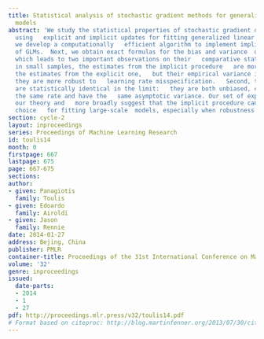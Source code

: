 ```yaml
---
title: Statistical analysis of stochastic gradient methods for generalized linear
  models
abstract: 'We study the statistical properties of stochastic gradient descent (SGD)
  using   explicit and implicit updates for fitting generalized linear models (GLMs).  Initially,
  we develop a computationally   efficient algorithm to implement implicit SGD learning
  of GLMs.  Next, we obtain exact formulas for the bias and variance  of both updates
  which leads to two important observations on their   comparative statistical properties.  First,
  in small samples, the estimates from the implicit procedure   are more biased than
  the estimates from the explicit one,   but their empirical variance is smaller and
  they are more robust to   learning rate misspecification.   Second, the two procedures
  are statistically identical in the limit:   they are both unbiased, converge at
  the same rate and have the   same asymptotic variance. Our set of experiments confirm
  our theory and   more broadly suggest that the implicit procedure can be a competitive
  choice   for fitting large-scale  models, especially when robustness is a concern.'
section: cycle-2
layout: inproceedings
series: Proceedings of Machine Learning Research
id: toulis14
month: 0
firstpage: 667
lastpage: 675
page: 667-675
sections: 
author:
- given: Panagiotis
  family: Toulis
- given: Edoardo
  family: Airoldi
- given: Jason
  family: Rennie
date: 2014-01-27
address: Bejing, China
publisher: PMLR
container-title: Proceedings of the 31st International Conference on Machine Learning
volume: '32'
genre: inproceedings
issued:
  date-parts:
  - 2014
  - 1
  - 27
pdf: http://proceedings.mlr.press/v32/toulis14.pdf
# Format based on citeproc: http://blog.martinfenner.org/2013/07/30/citeproc-yaml-for-bibliographies/
---
```

